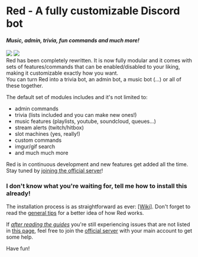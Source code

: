 # Red - A fully customizable Discord bot
#### *Music, admin, trivia, fun commands and much more!*
[<img src="https://img.shields.io/badge/Support-me!-orange.svg">](https://www.patreon.com/Twentysix26) [<img src="https://img.shields.io/badge/Official-Server-green.svg">](https://discord.gg/0k4npTwMvTpv9wrh)  
Red has been completely rewritten. It is now fully modular and it comes with sets of features/commands that can be enabled/disabled to your liking, making it customizable exactly how you want.  
You can turn Red into a trivia bot, an admin bot, a music bot (...) or all of these together.  

The default set of modules includes and it's not limited to: 
* admin commands 
* trivia (lists included and you can make new ones!)
* music features (playlists, youtube, soundcloud, queues...)
* stream alerts (twitch/hitbox)
* slot machines (yes, really!)
* custom commands
* imgur/gif search
* and much much more

Red is in continuous development and new features get added all the time. Stay tuned by [joining the official server](https://discord.gg/0k4npTwMvTpv9wrh)!

### I don't know what you're waiting for, tell me how to install this already!

The installation process is as straightforward as ever: [[Wiki]](https://github.com/Twentysix26/Red-DiscordBot/wiki). Don't forget to read the [general tips](https://github.com/Twentysix26/Red-DiscordBot/wiki/General-tips) for a better idea of how Red works.

If [*after reading the guides*](https://github.com/Twentysix26/Red-DiscordBot/wiki) you're still experiencing issues that are not listed in [this page](https://github.com/Twentysix26/Red-DiscordBot/wiki/Troubleshooting), feel free to join the [official server](https://discord.gg/0k4npTwMvTpv9wrh) with your main account to get some help.  

Have fun!

